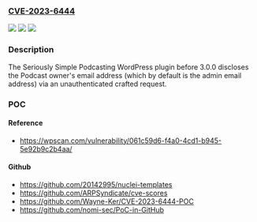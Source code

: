 ### [CVE-2023-6444](https://cve.mitre.org/cgi-bin/cvename.cgi?name=CVE-2023-6444)
![](https://img.shields.io/static/v1?label=Product&message=Seriously%20Simple%20Podcasting&color=blue)
![](https://img.shields.io/static/v1?label=Version&message=0%3C%203.0.0%20&color=brighgreen)
![](https://img.shields.io/static/v1?label=Vulnerability&message=CWE-201%20Insertion%20of%20Sensitive%20Information%20Into%20Sent%20Data&color=brighgreen)

### Description

The Seriously Simple Podcasting WordPress plugin before 3.0.0 discloses the Podcast owner's email address (which by default is the admin email address) via an unauthenticated crafted request.

### POC

#### Reference
- https://wpscan.com/vulnerability/061c59d6-f4a0-4cd1-b945-5e92b9c2b4aa/

#### Github
- https://github.com/20142995/nuclei-templates
- https://github.com/ARPSyndicate/cve-scores
- https://github.com/Wayne-Ker/CVE-2023-6444-POC
- https://github.com/nomi-sec/PoC-in-GitHub

